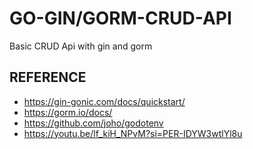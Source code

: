 # GO-GIN/GORM-CRUD-API

Basic CRUD Api with gin and gorm

## REFERENCE
- https://gin-gonic.com/docs/quickstart/
- https://gorm.io/docs/
- https://github.com/joho/godotenv
- https://youtu.be/lf_kiH_NPvM?si=PER-IDYW3wtlYl8u